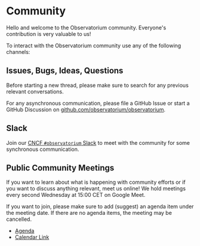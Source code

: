 # Community

Hello and welcome to the Observatorium community. Everyone's contribution is very valuable to us!

To interact with the Observatorium community use any of the following channels:

## Issues, Bugs, Ideas, Questions

Before starting a new thread, please make sure to search for any previous relevant conversations.

For any asynchronous communication, please file a GitHub Issue or start a GitHub Discussion on [github.com/observatorium/observatorium](https://github.com/observatorium/observatorium).

## Slack

Join our [CNCF `#observatorium` Slack](https://cloud-native.slack.com) to meet with the community for some synchronous communication.

## Public Community Meetings

If you want to learn about what is happening with community efforts or if you want to discuss anything relevant, meet us online! We hold meetings every second Wednesday at 15:00 CET on Google Meet.

If you want to join, please make sure to add (suggest) an agenda item under the meeting date. If there are no agenda items, the meeting may be cancelled.

* [Agenda](https://docs.google.com/document/d/1jLvOH0Lllt-ShXVgWeeHBGPb3ZuagirabD_hbq41EKs/edit)
* [Calendar Link](https://calendar.google.com/calendar/u/0?cid=dmMyNzRoZDBqbjdoMjJkbTNuY28xMzY0ZDhAZ3JvdXAuY2FsZW5kYXIuZ29vZ2xlLmNvbQ)
